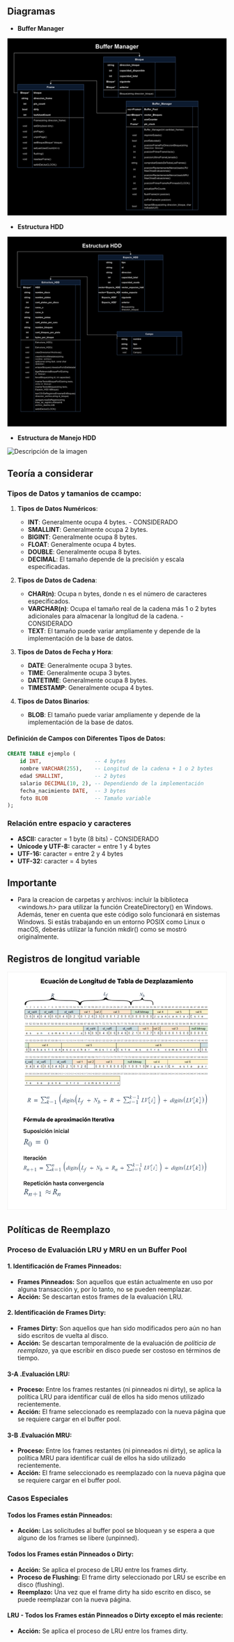 ## **Diagramas**

- **Buffer Manager**

![Descripción de la imagen](imgs/Diagrama_BufferManager.png)

- **Estructura HDD**

![Descripción de la imagen](imgs/Diagrama_Control_HDD.png)

- **Estructura de Manejo HDD**

![Descripción de la imagen](imgs/Diagrama_Estructura_Espacio_HDD.svg)


## **Teoría a considerar**

### Tipos de Datos y tamanios de ccampo:

1. **Tipos de Datos Numéricos**:
   - **INT**: Generalmente ocupa 4 bytes. - CONSIDERADO
   - **SMALLINT**: Generalmente ocupa 2 bytes.
   - **BIGINT**: Generalmente ocupa 8 bytes.
   - **FLOAT**: Generalmente ocupa 4 bytes.
   - **DOUBLE**: Generalmente ocupa 8 bytes.
   - **DECIMAL**: El tamaño depende de la precisión y escala especificadas.

2. **Tipos de Datos de Cadena**:
   - **CHAR(n)**: Ocupa n bytes, donde n es el número de caracteres especificados. 
   - **VARCHAR(n)**: Ocupa el tamaño real de la cadena más 1 o 2 bytes adicionales para almacenar la longitud de la cadena. - CONSIDERADO
   - **TEXT**: El tamaño puede variar ampliamente y depende de la implementación de la base de datos.

3. **Tipos de Datos de Fecha y Hora**:
   - **DATE**: Generalmente ocupa 3 bytes.
   - **TIME**: Generalmente ocupa 3 bytes.
   - **DATETIME**: Generalmente ocupa 8 bytes.
   - **TIMESTAMP**: Generalmente ocupa 4 bytes.

4. **Tipos de Datos Binarios**:
   - **BLOB**: El tamaño puede variar ampliamente y depende de la implementación de la base de datos.

#### Definición de Campos con Diferentes Tipos de Datos:

```sql
CREATE TABLE ejemplo (
    id INT,                 -- 4 bytes
    nombre VARCHAR(255),    -- Longitud de la cadena + 1 o 2 bytes
    edad SMALLINT,          -- 2 bytes
    salario DECIMAL(10, 2), -- Dependiendo de la implementación
    fecha_nacimiento DATE,  -- 3 bytes
    foto BLOB               -- Tamaño variable
);
```

### Relación entre espacio y caracteres

- **ASCII:** caracter = 1 byte (8 bits) - CONSIDERADO
- **Unicode y UTF-8:** caracter = entre 1 y 4 bytes
- **UTF-16:** caracter = entre 2 y 4 bytes
- **UTF-32:** caracter = 4 bytes

## **Importante**

- Para la creacion de carpetas y archivos: incluir la biblioteca <windows.h> para utilizar la función CreateDirectory() en Windows. Además, tener en cuenta que este código solo funcionará en sistemas Windows. Si estás trabajando en un entorno POSIX como Linux o macOS, deberás utilizar la función mkdir() como se mostró originalmente.

## **Registros de longitud variable**

![Descripción de la imagen](imgs/Ecuacion_Longitud_TD.png)


## **Políticas de Reemplazo**

### **Proceso de Evaluación LRU y MRU en un Buffer Pool**

#### 1. Identificación de Frames Pinneados:

- **Frames Pinneados:** Son aquellos que están actualmente en uso por alguna transacción y, por lo tanto, no se pueden reemplazar.
- **Acción:** Se descartan estos frames de la evaluación LRU.

#### 2. Identificación de Frames Dirty:

- **Frames Dirty:** Son aquellos que han sido modificados pero aún no han sido escritos de vuelta al disco.
- **Acción:** Se descartan temporalmente de la evaluación de *políticia de reemplazo*, ya que escribir en disco puede ser costoso en términos de tiempo.

#### 3-A .Evaluación LRU:

- **Proceso:** Entre los frames restantes (ni pinneados ni dirty), se aplica la política LRU para identificar cuál de ellos ha sido menos utilizado recientemente.
- **Acción:** El frame seleccionado es reemplazado con la nueva página que se requiere cargar en el buffer pool.

#### 3-B .Evaluación MRU:

- **Proceso:** Entre los frames restantes (ni pinneados ni dirty), se aplica la política MRU para identificar cuál de ellos ha sido utilizado recientemente.
- **Acción:** El frame seleccionado es reemplazado con la nueva página que se requiere cargar en el buffer pool.


### **Casos Especiales**

#### Todos los Frames están Pinneados:

- **Acción:** Las solicitudes al buffer pool se bloquean y se espera a que alguno de los frames se libere (unpinned).

#### Todos los Frames están Pinneados o Dirty:

- **Acción:** Se aplica el proceso de LRU entre los frames dirty.
- **Proceso de Flushing:** El frame dirty seleccionado por LRU se escribe en disco (flushing).
- **Reemplazo:** Una vez que el frame dirty ha sido escrito en disco, se puede reemplazar con la nueva página.

#### LRU - Todos los Frames están Pinneados o Dirty excepto el más reciente:
- **Acción:** Se aplica el proceso de LRU entre los frames dirty.
